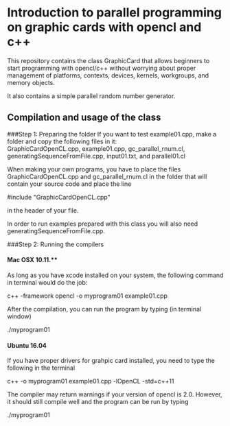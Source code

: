 # Introduction to parallel programming on graphic cards with opencl and c++
This repository contains the class GraphicCard that allows beginners to start programming with opencl/c++ without worrying about proper management of platforms, contexts, devices, kernels, workgroups, and memory objects.

It also contains a simple parallel random number generator.

## Compilation and usage of the class

###Step 1: Preparing the folder
If you want to test example01.cpp, make a folder and copy the following files in it:  
GraphicCardOpenCL.cpp, example01.cpp, gc_parallel_rnum.cl, generatingSequenceFromFile.cpp, input01.txt, and parallel01.cl

When making your own programs, you have to place the files GraphicCardOpenCL.cpp and gc_parallel_rnum.cl in the folder that will contain your source code and place the line 

  #include "GraphicCardOpenCL.cpp"

in the header of your file. 

In order to run examples prepared with this class you will also need generatingSequenceFromFile.cpp. 

###Step 2: Running the compilers
#### Mac OSX 10.11.**
As long as you have xcode installed on your system, the following command in terminal would do the job: 

  c++ -framework opencl -o myprogram01 example01.cpp

After the compilation, you can run the program by typing (in terminal window)

  ./myprogram01

#### Ubuntu 16.04
If you have proper drivers for grahpic card installed, you need to type the following in the terminal

  c++ -o myprogram01 example01.cpp -lOpenCL -std=c++11

The compiler may return warnings if your version of opencl is 2.0. However, it should still compile well and the program can be run by typing

  ./myprogram01
